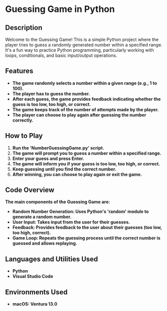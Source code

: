 <h1>Guessing Game in Python</h1>

<h2>Description</h2>
<p>Welcome to the Guessing Game! This is a simple Python project where the player tries to guess a randomly generated number within a specified range. It's a fun way to practice Python programming, particularly working with loops, conditionals, and basic input/output operations.</p>

<h2>Features</h2>

- <b>The game randomly selects a number within a given range (e.g., 1 to 100).</b> 
- <b>The player has to guess the number.</b>
- <b>After each guess, the game provides feedback indicating whether the guess is too low, too high, or correct.</b> 
- <b>The game keeps track of the number of attempts made by the player.</b>
- <b>The player can choose to play again after guessing the number correctly.</b>

<h2>How to Play</h2>

1. <b>Run the 'NumberGuessingGame.py' script.</b>
2. <b>The game will prompt you to guess a number within a specified range.</b>
3. <b>Enter your guess and press Enter.</b>
4. <b>The game will inform you if your guess is too low, too high, or correct.</b>
5. <b>Keep guessing until you find the correct number.</b>
6. <b>After winning, you can choose to play again or exit the game.</b>

<h2>Code Overview</h2>

<b>The main components of the Guessing Game are:</b>
- <b>Random Number Generation: Uses Python's 'random' module to generate a random number.</b>
- <b>User Input: Takes input from the user for their guesses.</b>
- <b>Feedback: Provides feedback to the user about their guesses (too low, too high, correct).</b>
- <b>Game Loop: Repeats the guessing process until the correct number is guessed and allows replaying.</b>

<h2>Languages and Utilities Used</h2>

- <b>Python</b> 
- <b>Visual Studio Code</b>

<h2>Environments Used </h2>

- <b>macOS: Ventura 13.0</b>
